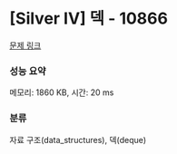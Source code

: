 # [Silver IV] 덱 - 10866 

[문제 링크](https://www.acmicpc.net/problem/10866) 

### 성능 요약

메모리: 1860 KB, 시간: 20 ms

### 분류

자료 구조(data_structures), 덱(deque)

